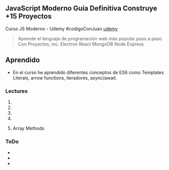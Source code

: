 ## JavaScript Moderno Guía Definitiva Construye +15 Proyectos

Curso JS Moderno - Udemy #codigoConJuan [udemy](https://www.udemy.com/course/javascript-moderno-guia-definitiva-construye-10-proyectos)

> Aprende el lenguaje de programación web más popular paso a paso Con Proyectos, inc. Electron React MongoDB Node Express

## Aprendido 
- En el curso he aprendido diferentes conceptos de ES6 como Templates Literals, arrow functions, iteradores, async/await.


### Lectures
1.
2.
3.
4.


12.  Array Methods

### ToDo
-
-
-


